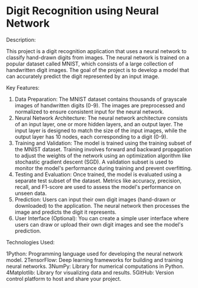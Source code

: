 # Digit Recognition using Neural Network 

Description:

This project is a digit recognition application that uses a neural network to classify hand-drawn digits from images. The neural network is trained on a popular dataset called MNIST, which consists of a large collection of handwritten digit images. The goal of the project is to develop a model that can accurately predict the digit represented by an input image.

Key Features:

1. Data Preparation:
The MNIST dataset contains thousands of grayscale images of handwritten digits (0-9). The images are preprocessed and normalized to ensure consistent input for the neural network.
2. Neural Network Architecture:
The neural network architecture consists of an input layer, one or more hidden layers, and an output layer. The input layer is designed to match the size of the input images, while the output layer has 10 nodes, each corresponding to a digit (0-9).
3. Training and Validation:
The model is trained using the training subset of the MNIST dataset. Training involves forward and backward propagation to adjust the weights of the network using an optimization algorithm like stochastic gradient descent (SGD). A validation subset is used to monitor the model's performance during training and prevent overfitting.
4. Testing and Evaluation:
Once trained, the model is evaluated using a separate test subset of the dataset. Metrics like accuracy, precision, recall, and F1-score are used to assess the model's performance on unseen data.
5. Prediction:
Users can input their own digit images (hand-drawn or downloaded) to the application. The neural network then processes the image and predicts the digit it represents.
6. User Interface (Optional):
You can create a simple user interface where users can draw or upload their own digit images and see the model's prediction.

Technologies Used:

1Python: Programming language used for developing the neural network model.
2TensorFlow: Deep learning frameworks for building and training neural networks.
3NumPy: Library for numerical computations in Python.
4Matplotlib: Library for visualizing data and results.
5GitHub: Version control platform to host and share your project.
